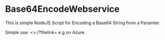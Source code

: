 # Base64EncodeWebservice

This is simple NodeJS Script for Encoding a Base64 String from a Paramter.

Simple use: <<yournodejsserver>>:<yourport>/?filelink=<yourremotefilelink> e.g on Azure.
